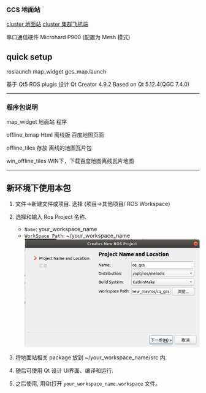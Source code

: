 ### GCS 地面站 

[cluster 地面站](https://github.com/BearBoy233/cluster_gcs)
[cluster 集群飞机端](https://github.com/BearBoy233/cluster)

串口通信硬件 Microhard P900 (配置为 Mesh 模式)

## quick setup

roslaunch map_widget gcs_map.launch

基于 Qt5 ROS plugis 设计
Qt Creator 4.9.2
Based on Qt 5.12.4(QGC 7.4.0)

--- ---
### 程序包说明

map_widget		地面站 程序

offline_bmap		Html 离线版 百度地图页面

offline_tiles		存放 离线的地图瓦片包

win_offline_tiles	WIN下，下载百度地图离线瓦片地图

--- ---
## 新环境下使用本包

1. 文件->新建文件或项目.
	选择 (项目->其他项目/ ROS Workspace)

2. 选择和输入 Ros Project 名称.
   - `Name`: your_workspace_name
   - `WorkSpace Path`: ~/your_workspace_name
   ![qt_setup1](./map_widget/plugins/qt_setup1.png)

3. 将地面站相关 package 放到 ~/your_workspace_name/src 内.

4. 随后可使用 Qt 设计 Ui界面、编译和运行.

5. 之后使用, 用Qt打开 `your_workspace_name.workspace` 文件。
